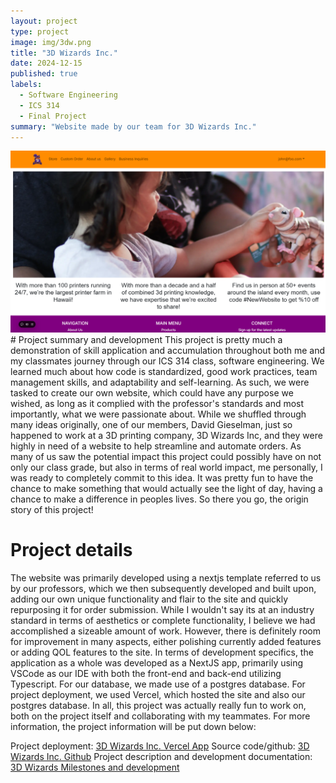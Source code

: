 ```yaml
---
layout: project
type: project
image: img/3dw.png
title: "3D Wizards Inc."
date: 2024-12-15
published: true
labels:
  - Software Engineering
  - ICS 314
  - Final Project
summary: "Website made by our team for 3D Wizards Inc."
---
```

<img width="800px" class="rounded justify-content: center" src="../img/3dwiz-homepage.png">
# Project summary and development
  This project is pretty much a demonstration of skill application and accumulation throughout both me and my classmates journey through our ICS 314 class, software engineering. We learned much about how code is standardized, good work practices,
  team management skills, and adaptability and self-learning. As such, we were tasked to create our own website, which could have any purpose we wished, as long as it complied with the professor's standards and most importantly, what we were 
  passionate about. While we shuffled through many ideas originally, one of our members, David Gieselman, just so happened to work at a 3D printing company, 3D Wizards Inc, and they were highly in need of a website to help streamline and automate
  orders. As many of us saw the potential impact this project could possibly have on not only our class grade, but also in terms of real world impact, me personally, I was ready to completely commit to this idea. It was pretty fun to have the chance
  to make something that would actually see the light of day, having a chance to make a difference in peoples lives. So there you go, the origin story of this project!

# Project details
  The website was primarily developed using a nextjs template referred to us by our professors, which we then subsequently developed and built upon, adding our own unique functionality and flair to the site and quickly repurposing it for order submission.
  While I wouldn't say its at an industry standard in terms of aesthetics or complete functionality, I believe we had accomplished a sizeable amount of work. However, there is definitely room for improvement in many aspects, either polishing currently added features
  or adding QOL features to the site. In terms of development specifics, the application as a whole was developed as a NextJS app, primarily using VSCode as our IDE with both the front-end and back-end utilizing Typescript. For our database, we made use of a postgres
  database. For project deployment, we used Vercel, which hosted the site and also our postgres database. In all, this project was actually really fun to work on, both on the project itself and collaborating with my teammates. For more information, the project information
  will be put down below:

  Project deployment: [3D Wizards Inc. Vercel App](https://3-d-wizards-inc-two.vercel.app/)
  Source code/github: [3D Wizards Inc. Github](https://github.com/3D-Wizards-Inc/3D-Wizards-Inc)
  Project description and development documentation: [3D Wizards Milestones and development](https://3D-Wizards-Inc.github.io)
